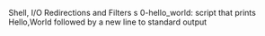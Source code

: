 Shell, I/O Redirections and Filters s
0-hello_world: script that prints Hello,World followed by a new line to standard output
